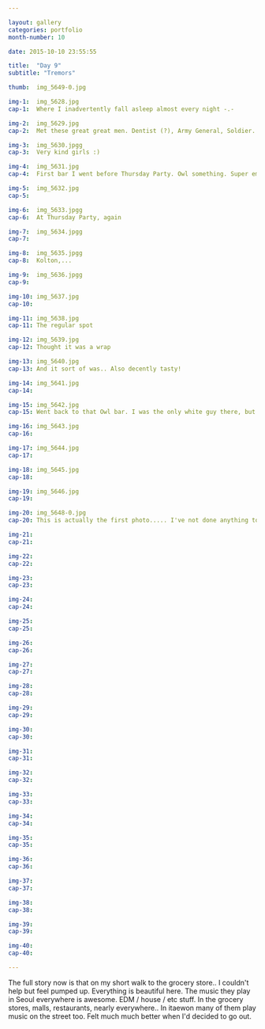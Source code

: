 ```yaml
---

layout: gallery
categories: portfolio
month-number: 10

date: 2015-10-10 23:55:55

title:  "Day 9"
subtitle: "Tremors"

thumb:	img_5649-0.jpg

img-1:	img_5628.jpg
cap-1:	Where I inadvertently fall asleep almost every night -.- 

img-2:	img_5629.jpg
cap-2:	Met these great great men. Dentist (?), Army General, Soldier. Left to right. 

img-3:	img_5630.jpgg
cap-3: 	Very kind girls :)

img-4:	img_5631.jpg
cap-4:	First bar I went before Thursday Party. Owl something. Super empty -.-

img-5:	img_5632.jpg
cap-5:	

img-6:	img_5633.jpgg
cap-6:	At Thursday Party, again

img-7:	img_5634.jpgg
cap-7:	

img-8:	img_5635.jpgg
cap-8:	Kolton,... 

img-9:	img_5636.jpgg
cap-9:	

img-10:	img_5637.jpg
cap-10:	

img-11:	img_5638.jpg
cap-11:	The regular spot 

img-12:	img_5639.jpg
cap-12:	Thought it was a wrap 

img-13:	img_5640.jpg
cap-13:	And it sort of was.. Also decently tasty!

img-14:	img_5641.jpg
cap-14:	

img-15:	img_5642.jpg
cap-15:	Went back to that Owl bar. I was the only white guy there, but still went well. Dancing is the way in. Especially when you can't really speak to anyone.. Lol

img-16:	img_5643.jpg
cap-16:	

img-17:	img_5644.jpg
cap-17:	

img-18:	img_5645.jpg
cap-18:	

img-19:	img_5646.jpg
cap-19:	

img-20:	img_5648-0.jpg
cap-20:	This is actually the first photo..... I've not done anything today. Woke up on the couch, i think. Haven't stopped shaking yet, and it's 5:00PM. Two nights in a row, ending at around 5:00AM, with little sleep might be taking its toll. Feel dizzy, like I'm okay, but clumsy, perpetual tipsy feeling. Supposed to meet some friends at Thursday Party at midnught. I've not decided yet. Headed to the grocery store. Mum dad, i'm okay :) don't worry. Despite above, I am being responsible and Seoul is very very safe, really. I think about Day 2 a lot, still. 

img-21:	
cap-21:	

img-22:	
cap-22:	

img-23:	
cap-23:	

img-24:	
cap-24:	

img-25:	
cap-25:	

img-26:	
cap-26:	

img-27:	
cap-27:	

img-28:	
cap-28:	

img-29:	
cap-29:	

img-30:	
cap-30:	

img-31:	
cap-31:	

img-32:	
cap-32:	

img-33:	
cap-33:	

img-34:	
cap-34:	

img-35:	
cap-35:	

img-36:	
cap-36:	

img-37:	
cap-37:	

img-38:	
cap-38:	

img-39:	
cap-39:	

img-40:	
cap-40:	

---
```


The full story now is that on my short walk to the grocery store.. I couldn't help but feel pumped up. Everything is beautiful here. The music they play in Seoul everywhere is awesome. EDM / house / etc stuff. In the grocery stores, malls, restaurants, nearly everywhere.. In itaewon many of them play music on the street too. Felt much much better when I'd decided to go out. 
